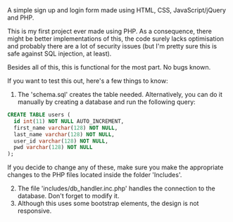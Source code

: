 A simple sign up and login form made using HTML, CSS, JavaScript/jQuery and PHP. 

This is my first project ever made using PHP. As a consequence, there might be better implementations of this, the code surely lacks optimisation and probably there are a lot of security issues (but I'm pretty sure this is safe against SQL injection, at least).

Besides all of this, this is functional for the most part. No bugs known.

If you want to test this out, here's a few things to know:

1. The 'schema.sql' creates the table needed. Alternatively, you can do it manually by creating a database and run the following query:
```sql
CREATE TABLE users (
  id int(11) NOT NULL AUTO_INCREMENT,
  first_name varchar(128) NOT NULL,
  last_name varchar(128) NOT NULL,
  user_id varchar(128) NOT NULL,
  pwd varchar(128) NOT NULL
);
```
If you decide to change any of these, make sure you make the appropriate changes to the PHP files located inside the folder 'Includes'.

2. The file 'includes/db_handler.inc.php' handles the connection to the database. Don't forget to modify it.
3. Although this uses some bootstrap elements, the design is not responsive.
